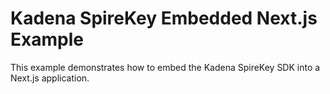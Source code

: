 # Kadena SpireKey Embedded Next.js Example

This example demonstrates how to embed the Kadena SpireKey SDK into a Next.js
application.
